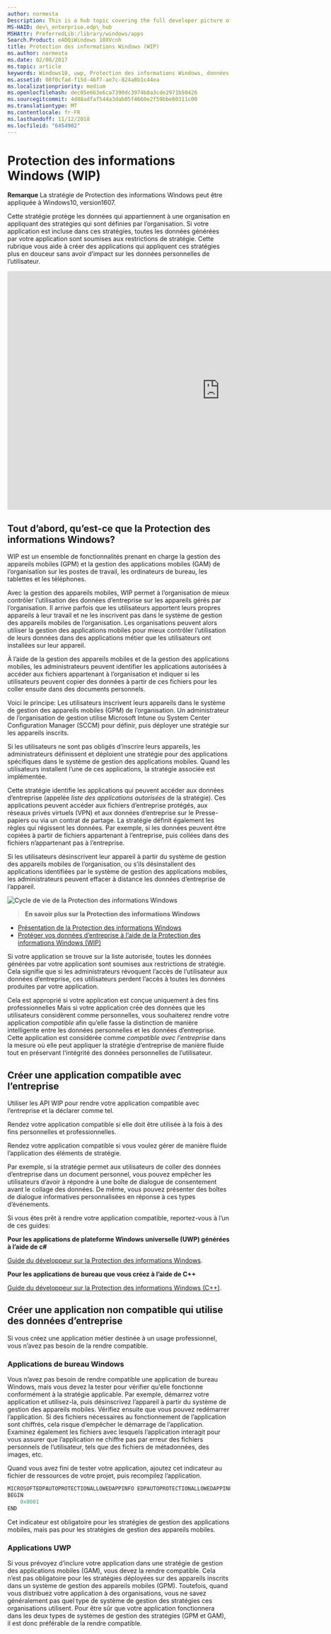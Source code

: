 ```yaml
---
author: normesta
Description: This is a hub topic covering the full developer picture of how Windows Information Protection (WIP) relates to files, buffers, clipboard, networking, background tasks, and data protection under lock.
MS-HAID: dev\_enterprise.edp\_hub
MSHAttr: PreferredLib:/library/windows/apps
Search.Product: eADQiWindows 10XVcnh
title: Protection des informations Windows (WIP)
ms.author: normesta
ms.date: 02/08/2017
ms.topic: article
keywords: Windows10, uwp, Protection des informations Windows, données d’entreprise, protection des données d’entreprise, PDE, applications compatibles
ms.assetid: 08f0cfad-f15d-46f7-ae7c-824a8b1c44ea
ms.localizationpriority: medium
ms.openlocfilehash: dec05e663e6ca7390dc3974b8a3cde2971b50426
ms.sourcegitcommit: 4d88adfaf544a3dab05f4660e2f59bbe60311c00
ms.translationtype: MT
ms.contentlocale: fr-FR
ms.lasthandoff: 11/12/2018
ms.locfileid: "6454902"
---
```

# <a name="windows-information-protection-wip"></a>Protection des informations Windows (WIP)

__Remarque__ La stratégie de Protection des informations Windows peut être appliquée à Windows10, version1607.

Cette stratégie protège les données qui appartiennent à une organisation en appliquant des stratégies qui sont définies par l’organisation. Si votre application est incluse dans ces stratégies, toutes les données générées par votre application sont soumises aux restrictions de stratégie. Cette rubrique vous aide à créer des applications qui appliquent ces stratégies plus en douceur sans avoir d’impact sur les données personnelles de l’utilisateur.
<iframe src="https://channel9.msdn.com/Blogs/Windows-Development-for-the-Enterprise/Securing-Enterprise-Data-with-Windows-Information-Protection/player" width="960" height="540" allowFullScreen frameBorder="0"></iframe>

## <a name="first-what-is-wip"></a>Tout d’abord, qu’est-ce que la Protection des informations Windows?

WIP est un ensemble de fonctionnalités prenant en charge la gestion des appareils mobiles (GPM) et la gestion des applications mobiles (GAM) de l’organisation sur les postes de travail, les ordinateurs de bureau, les tablettes et les téléphones.

Avec la gestion des appareils mobiles, WIP permet à l’organisation de mieux contrôler l’utilisation des données d’entreprise sur les appareils gérés par l’organisation. Il arrive parfois que les utilisateurs apportent leurs propres appareils à leur travail et ne les inscrivent pas dans le système de gestion des appareils mobiles de l’organisation.  Les organisations peuvent alors utiliser la gestion des applications mobiles pour mieux contrôler l’utilisation de leurs données dans des applications métier que les utilisateurs ont installées sur leur appareil.

À l’aide de la gestion des appareils mobiles et de la gestion des applications mobiles, les administrateurs peuvent identifier les applications autorisées à accéder aux fichiers appartenant à l’organisation et indiquer si les utilisateurs peuvent copier des données à partir de ces fichiers pour les coller ensuite dans des documents personnels.

Voici le principe: Les utilisateurs inscrivent leurs appareils dans le système de gestion des appareils mobiles (GPM) de l’organisation. Un administrateur de l’organisation de gestion utilise Microsoft Intune ou System Center Configuration Manager (SCCM) pour définir, puis déployer une stratégie sur les appareils inscrits.

Si les utilisateurs ne sont pas obligés d’inscrire leurs appareils, les administrateurs définissent et déploient une stratégie pour des applications spécifiques dans le système de gestion des applications mobiles. Quand les utilisateurs installent l’une de ces applications, la stratégie associée est implémentée.

Cette stratégie identifie les applications qui peuvent accéder aux données d’entreprise (appelée *liste des applications autorisées* de la stratégie). Ces applications peuvent accéder aux fichiers d’entreprise protégés, aux réseaux privés virtuels (VPN) et aux données d’entreprise sur le Presse-papiers ou via un contrat de partage. La stratégie définit également les règles qui régissent les données. Par exemple, si les données peuvent être copiées à partir de fichiers appartenant à l’entreprise, puis collées dans des fichiers n’appartenant pas à l’entreprise.

Si les utilisateurs désinscrivent leur appareil à partir du système de gestion des appareils mobiles de l’organisation, ou s’ils désinstallent des applications identifiées par le système de gestion des applications mobiles, les administrateurs peuvent effacer à distance les données d’entreprise de l’appareil.

![Cycle de vie de la Protection des informations Windows](images/wip-lifecycle.png)

> **En savoir plus sur la Protection des informations Windows** <br>
* [Présentation de la Protection des informations Windows](https://blogs.technet.microsoft.com/windowsitpro/2016/06/29/introducing-windows-information-protection/)
* [Protéger vos données d’entreprise à l’aide de la Protection des informations Windows (WIP)](https://technet.microsoft.com/library/dn985838(v=vs.85).aspx)

Si votre application se trouve sur la liste autorisée, toutes les données générées par votre application sont soumises aux restrictions de stratégie. Cela signifie que si les administrateurs révoquent l’accès de l’utilisateur aux données d’entreprise, ces utilisateurs perdent l’accès à toutes les données produites par votre application.

Cela est approprié si votre application est conçue uniquement à des fins professionnelles Mais si votre application crée des données que les utilisateurs considèrent comme personnelles, vous souhaiterez rendre votre application *compatible* afin qu’elle fasse la distinction de manière intelligente entre les données personnelles et les données d’entreprise. Cette application est considérée comme *compatible avec l’entreprise* dans la mesure où elle peut appliquer la stratégie d’entreprise de manière fluide tout en préservant l’intégrité des données personnelles de l’utilisateur.

## <a name="create-an-enterprise-enlightened-app"></a>Créer une application compatible avec l’entreprise

Utiliser les API WIP pour rendre votre application compatible avec l’entreprise et la déclarer comme tel.

Rendez votre application compatible si elle doit être utilisée à la fois à des fins personnelles et professionnelles.

Rendez votre application compatible si vous voulez gérer de manière fluide l’application des éléments de stratégie.

Par exemple, si la stratégie permet aux utilisateurs de coller des données d’entreprise dans un document personnel, vous pouvez empêcher les utilisateurs d’avoir à répondre à une boîte de dialogue de consentement avant le collage des données. De même, vous pouvez présenter des boîtes de dialogue informatives personnalisées en réponse à ces types d’événements.

Si vous êtes prêt à rendre votre application compatible, reportez-vous à l’un de ces guides:

**Pour les applications de plateforme Windows universelle (UWP) générées à l’aide de c#**

[Guide du développeur sur la Protection des informations Windows](wip-dev-guide.md).

**Pour les applications de bureau que vous créez à l’aide de C++**

[Guide du développeur sur la Protection des informations Windows (C++)](http://go.microsoft.com/fwlink/?LinkId=822192).


## <a name="create-non-enlightened-enterprise-app"></a>Créer une application non compatible qui utilise des données d’entreprise

Si vous créez une application métier destinée à un usage professionnel, vous n’avez pas besoin de la rendre compatible.

### <a name="windows-desktop-apps"></a>Applications de bureau Windows
Vous n’avez pas besoin de rendre compatible une application de bureau Windows, mais vous devez la tester pour vérifier qu’elle fonctionne conformément à la stratégie applicable. Par exemple, démarrez votre application et utilisez-la, puis désinscrivez l’appareil à partir du système de gestion des appareils mobiles. Vérifiez ensuite que vous pouvez redémarrer l’application. Si des fichiers nécessaires au fonctionnement de l’application sont chiffrés, cela risque d’empêcher le démarrage de l’application. Examinez également les fichiers avec lesquels l’application interagit pour vous assurer que l’application ne chiffre pas par erreur des fichiers personnels de l’utilisateur, tels que des fichiers de métadonnées, des images, etc.

Quand vous avez fini de tester votre application, ajoutez cet indicateur au fichier de ressources de votre projet, puis recompilez l’application.

```cpp
MICROSOFTEDPAUTOPROTECTIONALLOWEDAPPINFO EDPAUTOPROTECTIONALLOWEDAPPINFOID
BEGIN
    0x0001
END
```
Cet indicateur est obligatoire pour les stratégies de gestion des applications mobiles, mais pas pour les stratégies de gestion des appareils mobiles.

### <a name="uwp-apps"></a>Applications UWP

Si vous prévoyez d’inclure votre application dans une stratégie de gestion des applications mobiles (GAM), vous devez la rendre compatible. Cela n’est pas obligatoire pour les stratégies déployées sur des appareils inscrits dans un système de gestion des appareils mobiles (GPM). Toutefois, quand vous distribuez votre application à des organisations, vous ne savez généralement pas quel type de système de gestion des stratégies ces organisations utilisent. Pour être sûr que votre application fonctionnera dans les deux types de systèmes de gestion des stratégies (GPM et GAM), il est donc préférable de la rendre compatible.






 

